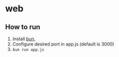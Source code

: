 # web

## How to run
1. Install [bun.](https://bun.sh/docs/installation)
2. Configure desired port in app.js (default is 3000)
3. `bun run app.js`